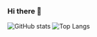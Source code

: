 ### Hi there 👋

<!--
**WindLeaky/WindLeaky** is a ✨ _special_ ✨ repository because its `README.md` (this file) appears on your GitHub profile.

Here are some ideas to get you started:

- 🔭 I’m currently working on ...
- 🌱 I’m currently learning ...
- 👯 I’m looking to collaborate on ...
- 🤔 I’m looking for help with ...
- 💬 Ask me about ...
- 📫 How to reach me: ...
- 😄 Pronouns: ...
- ⚡ Fun fact: ...
-->
![GitHub stats](https://github-readme-stats.vercel.app/api?username=WindLeaky&show_icons=true&theme=tokyonight)
![Top Langs](https://github-readme-stats.vercel.app/api/top-langs/?username=WindLeaky&theme=tokyonight)
